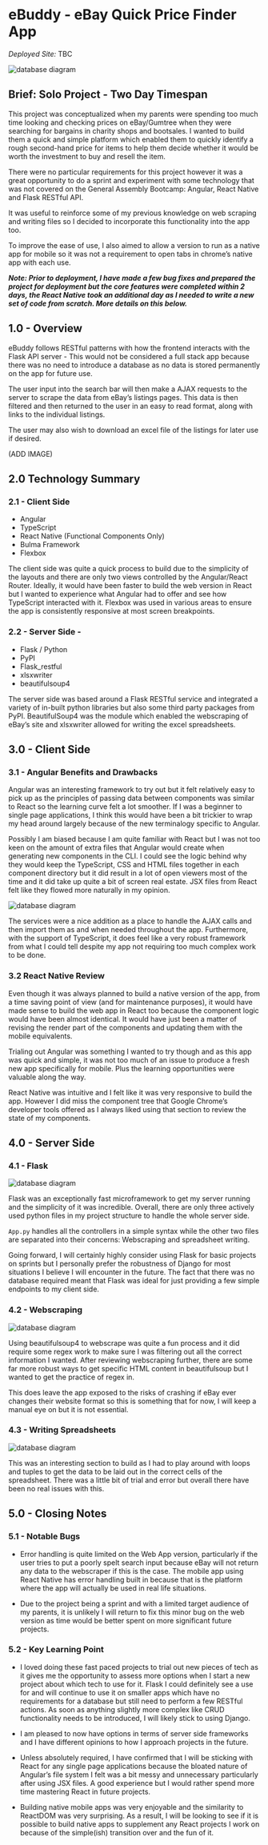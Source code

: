 # eBuddy - eBay Quick Price Finder App
 
*Deployed Site:* TBC

![database diagram](static/img/ebuddy-project-image.png)
 
## Brief: Solo Project - Two Day Timespan
This project was conceptualized when my parents were spending too much time looking and checking prices on eBay/Gumtree when they were searching for bargains in charity shops and bootsales.
I wanted to build them a quick and simple platform which enabled them to quickly identify a rough second-hand price for items to help them decide whether it would be worth the investment to buy and resell the item.
 
There were no particular requirements for this project however it was a great opportunity to do a sprint and experiment with some technology that was not covered on the General Assembly Bootcamp: Angular, React Native and Flask RESTful API.
 
It was useful to reinforce some of my previous knowledge on web scraping and writing files so I decided to incorporate this functionality into the app too. 
 
To improve the ease of use, I also aimed to allow a version to run as a native app for mobile so it was not a requirement to open tabs in chrome’s native app with each use. 
 
***Note: Prior to deployment, I have made a few bug fixes and prepared the project for deployment but the core features were completed within 2 days, the React Native took an additional day as I needed to write a new set of code from scratch. More details on this below.***
 
## **1.0 - Overview**
 
eBuddy follows RESTful patterns with how the frontend interacts with the Flask API server - This would not be considered a full stack app because there was no need to introduce a database as no data is stored permanently on the app for future use.
 
The user input into the search bar will then make a AJAX requests to the server to scrape the data from eBay’s listings pages. This data is then filtered and then returned to the user in an easy to read format, along with links to the individual listings.
 
The user may also wish to download an excel file of the listings for later use if desired.
 
(ADD IMAGE)
 
 
## **2.0 Technology Summary**
 
### **2.1 - Client Side**
 
- Angular
- TypeScript
- React Native (Functional Components Only)
- Bulma Framework
- Flexbox
 
The client side was quite a quick process to build due to the simplicity of the layouts and there are only two views controlled by the Angular/React Router.
Ideally, it would have been faster to build the web version in React but I wanted to experience what Angular had to offer and see how TypeScript interacted with it. Flexbox was used in various areas to ensure the app is consistently responsive at most screen breakpoints.
 
### **2.2 - Server Side -**
 
- Flask / Python
- PyPI
- Flask_restful
- xlsxwriter
- beautifulsoup4
 
The server side was based around a Flask RESTful service and integrated a variety of in-built python libraries but also some third party packages from PyPI.
BeautifulSoup4 was the module which enabled the webscraping of eBay’s site and xlsxwriter allowed for writing the excel spreadsheets.
 
 
## **3.0 - Client Side**
 
### **3.1 - Angular Benefits and Drawbacks**
 
Angular was an interesting framework to try out but it felt relatively easy to pick up as the principles of passing data between components was similar to React so the learning curve felt a lot smoother. If I was a beginner to single page applications, I think this would have been a bit trickier to wrap my head around largely because of the new terminalogy specific to Angular. 
 
Possibly I am biased because I am quite familiar with React but I was not too keen on the amount of extra files that Angular would create when generating new components in the CLI. I could see the logic behind why they would keep the TypeScript, CSS and HTML files together in each component directory but it did result in a lot of open viewers most of the time and it did take up quite a bit of screen real estate.
JSX files from React felt like they flowed more naturally in my opinion.

![database diagram](static/img/angularbloat.png)
 
The services were a nice addition as a place to handle the AJAX calls and then import them as and when needed throughout the app. Furthermore, with the support of TypeScript, it does feel like a very robust framework from what I could tell despite my app not requiring too much complex work to be done.
 
### **3.2 React Native Review**
 
Even though it was always planned to build a native version of the app, from a time saving point of view (and for maintenance purposes), it would have made sense to build the web app in React too because the component logic would have been almost identical. It would have just been a matter of revising the render part of the components and updating them with the mobile equivalents. 
 
Trialing out Angular was something I wanted to try though and as this app was quick and simple, it was not too much of an issue to produce a fresh new app specifically for mobile. Plus the learning opportunities were valuable along the way.
 
React Native was intuitive and I felt like it was very responsive to build the app. However I did miss the component tree that Google Chrome’s developer tools offered as I always liked using that section to review the state of my components. 
 
## **4.0 - Server Side**
 
### **4.1 - Flask**

![database diagram](static/img/flaskapi.png)
 
Flask was an exceptionally fast microframework to get my server running and the simplicity of it was incredible. Overall, there are only three actively used python files in my project structure to handle the whole server side. 
 
`App.py` handles all the controllers in a simple syntax while the other two files are separated into their concerns: Webscraping and spreadsheet writing.
 
Going forward, I will certainly highly consider using Flask for basic projects on sprints but I personally prefer the robustness of Django for most situations I believe I will encounter in the future. The fact that there was no database required meant that Flask was ideal for just providing a few simple endpoints to my client side.
 
### **4.2 - Webscraping**

![database diagram](static/img/scraper.png)
 
Using beautifulsoup4 to webscrape was quite a fun process and it did require some regex work to make sure I was filtering out all the correct information I wanted. After reviewing webscraping further, there are some far more robust ways to get specific HTML content in beautifulsoup but I wanted to get the practice of regex in. 
 
This does leave the app exposed to the risks of crashing if eBay ever changes their website format so this is something that for now, I will keep a manual eye on but it is not essential.
 
### **4.3 - Writing Spreadsheets**
 
 ![database diagram](static/img/xlsxwriter.png)

This was an interesting section to build as I had to play around with loops and tuples to get the data to be laid out in the correct cells of the spreadsheet. There was a little bit of trial and error but overall there have been no real issues with this. 
 
 
## **5.0 - Closing Notes**
 
### **5.1 - Notable Bugs**
 
- Error handling is quite limited on the Web App version, particularly if the user tries to put a poorly spelt search input because eBay will not return any data to the webscraper if this is the case. The mobile app using React Native has error handling built in because that is the platform where the app will actually be used in real life situations.
 
- Due to the project being a sprint and with a limited target audience of my parents, it is unlikely I will return to fix this minor bug on the web version as time would be better spent on more significant future projects.
 
### **5.2 - Key Learning Point**
 
- I loved doing these fast paced projects to trial out new pieces of tech as it gives me the opportunity to assess more options when I start a new project about which tech to use for it.
Flask I could definitely see a use for and will continue to use it on smaller apps which have no requirements for a database but still need to perform a few RESTful actions. As soon as anything slightly more complex like CRUD functionality needs to be introduced, I will likely stick to using Django.

- I am pleased to now have options in terms of server side frameworks and I have  different opinions to how I approach projects in the future.
  
- Unless absolutely required, I have confirmed that I will be sticking with React for any single page applications because the bloated nature of Angular’s file system I felt was a bit messy and unnecessary particularly after using JSX files. A good experience but I would rather spend more time mastering React in future projects.
  
- Building native mobile apps was very enjoyable and the similarity to ReactDOM was very surprising. As a result, I will be looking to see if it is possible to build native apps to supplement any React projects I work on because of the simple(ish) transition over and the fun of it.
 
